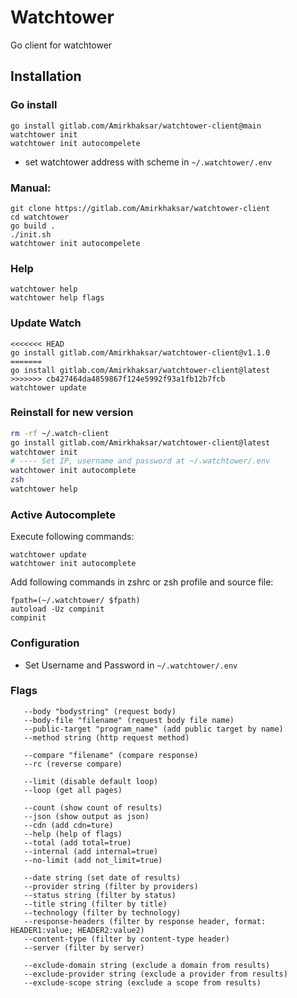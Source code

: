 # Watchtower
Go client for watchtower

## Installation
### Go install
```
go install gitlab.com/Amirkhaksar/watchtower-client@main
watchtower init
watchtower init autocompelete
```
+ set watchtower address with scheme in `~/.watchtower/.env`

### Manual:
```
git clone https://gitlab.com/Amirkhaksar/watchtower-client
cd watchtower
go build .
./init.sh
watchtower init autocompelete
```
### Help
```
watchtower help
watchtower help flags
```

### Update Watch
```
<<<<<<< HEAD
go install gitlab.com/Amirkhaksar/watchtower-client@v1.1.0
=======
go install gitlab.com/Amirkhaksar/watchtower-client@latest
>>>>>>> cb427464da4859867f124e5992f93a1fb12b7fcb
watchtower update 
```

### Reinstall for new version
```bash
rm -rf ~/.watch-client
go install gitlab.com/Amirkhaksar/watchtower-client@latest
watchtower init 
# ---- Set IP, username and password at ~/.watchtower/.env
watchtower init autocomplete
zsh
watchtower help
```

### Active Autocomplete
Execute following commands:
```
watchtower update
watchtower init autocomplete
```
Add following commands in zshrc or zsh profile and source file:
```
fpath=(~/.watchtower/ $fpath)
autoload -Uz compinit
compinit
```
### Configuration
+ Set Username and Password in `~/.watchtower/.env`

### Flags
```
   --body "bodystring" (request body)
   --body-file "filename" (request body file name)
   --public-target "program_name" (add public target by name)
   --method string (http request method)

   --compare "filename" (compare response)
   --rc (reverse compare)
                  
   --limit (disable default loop)
   --loop (get all pages)

   --count (show count of results)
   --json (show output as json)
   --cdn (add cdn=ture)
   --help (help of flags)
   --total (add total=true)
   --internal (add internal=true)
   --no-limit (add not_limit=true)

   --date string (set date of results)
   --provider string (filter by providers)
   --status string (filter by status)
   --title string (filter by title)
   --technology (filter by technology)
   --response-headers (filter by response header, format: HEADER1:value; HEADER2:value2)
   --content-type (filter by content-type header)
   --server (filter by server)

   --exclude-domain string (exclude a domain from results)
   --exclude-provider string (exclude a provider from results)
   --exclude-scope string (exclude a scope from results)
```
